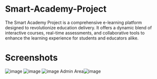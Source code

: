 # Smart-Academy-Project
The Smart Academy Project is a comprehensive e-learning platform designed to revolutionize education delivery. It offers a dynamic blend of interactive courses, real-time assessments, and collaborative tools to enhance the learning experience for students and educators alike.
# Screenshots
![image](https://github.com/WEBLAB6th/Smart-Academy-Project/assets/167845335/4d02be41-7cec-4217-80ef-b9b93e902be7)
![image](https://github.com/WEBLAB6th/Smart-Academy-Project/assets/167845335/507f7e97-9a08-420d-bcec-f16c290f022d)
![image](https://github.com/WEBLAB6th/Smart-Academy-Project/assets/167845335/91d83203-d1c2-446a-a1d1-f1588265cd0d)
Admin Area![image](https://github.com/WEBLAB6th/Smart-Academy-Project/assets/167845335/e9df124b-749e-4315-8b25-debe654c9b87)
